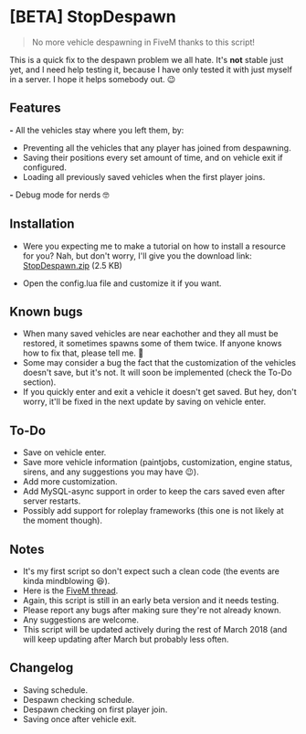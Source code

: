 # [BETA] StopDespawn

> No more vehicle despawning in FiveM thanks to this script!

This is a quick fix to the despawn problem we all hate. It's **not** stable just yet, and I need help testing it, because I have only tested it with just myself in a server. I hope it helps somebody out. :wink: 

## Features

**-** All the vehicles stay where you left them, by:
- Preventing all the vehicles that any player has joined from despawning.
- Saving their positions every set amount of time, and on vehicle exit if configured.
- Loading all previously saved vehicles when the first player joins.

**-** Debug mode for nerds :nerd_face:

## Installation

- Were you expecting me to make a tutorial on how to install a resource for you? Nah, but don't worry, I'll give you the download link: <a class="attachment" href="/uploads/default/original/3X/8/a/8ae7d9e5998eb4430767da91515a82e0e84ec853.zip">StopDespawn.zip</a> (2.5 KB)

- Open the config.lua file and customize it if you want.

## Known bugs

- When many saved vehicles are near eachother and they all must be restored, it sometimes spawns some of them twice. If anyone knows how to fix that, please tell me. :pray:
- Some may consider a bug the fact that the customization of the vehicles doesn't save, but it's not. It will soon be implemented (check the To-Do section).
- If you quickly enter and exit a vehicle it doesn't get saved. But hey, don't worry, it'll be fixed in the next update by saving on vehicle enter.

## To-Do

- Save on vehicle enter.
- Save more vehicle information (paintjobs, customization, engine status, sirens, and any suggestions you may have :wink:).
- Add more customization.
- Add MySQL-async support in order to keep the cars saved even after server restarts.
- Possibly add support for roleplay frameworks (this one is not likely at the moment though).

## Notes

- It's my first script so don't expect such a clean code (the events are kinda mindblowing :laughing:).
- Here is the <a href="https://forum.fivem.net/t/beta-stop-vehicle-despawning/92696">FiveM thread</a>.
- Again, this script is still in an early beta version and it needs testing.
- Please report any bugs after making sure they're not already known.
- Any suggestions are welcome.
- This script will be updated actively during the rest of March 2018 (and will keep updating after March but probably less often.

## Changelog

+ Saving schedule.
+ Despawn checking schedule.
+ Despawn checking on first player join.
+ Saving once after vehicle exit.
